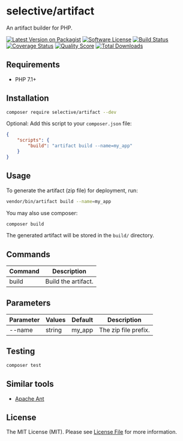 # selective/artifact

An artifact builder for PHP.

[![Latest Version on Packagist](https://img.shields.io/github/release/selective-php/artifact.svg?style=flat-square)](https://packagist.org/packages/selective/artifact)
[![Software License](https://img.shields.io/badge/license-MIT-brightgreen.svg?style=flat-square)](LICENSE.md)
[![Build Status](https://img.shields.io/travis/selective-php/artifact/master.svg?style=flat-square)](https://travis-ci.org/selective-php/artifact)
[![Coverage Status](https://img.shields.io/scrutinizer/coverage/g/selective-php/artifact.svg?style=flat-square)](https://scrutinizer-ci.com/g/selective-php/artifact/code-structure)
[![Quality Score](https://img.shields.io/scrutinizer/quality/g/selective-php/artifact.svg?style=flat-square)](https://scrutinizer-ci.com/g/selective-php/artifact/?branch=master)
[![Total Downloads](https://img.shields.io/packagist/dt/selective/artifact.svg?style=flat-square)](https://packagist.org/packages/selective/artifact/stats)


## Requirements

* PHP 7.1+

## Installation

```bash
composer require selective/artifact --dev
```

Optional: Add this script to your `composer.json` file:

```json
{
    "scripts": {
        "build": "artifact build --name=my_app"
    }
}
```

## Usage

To generate the artifact (zip file) for deployment, run:

```bash
vendor/bin/artifact build --name=my_app
```

You may also use composer:

```bash
composer build
```

The generated artifact will be stored in the `build/` directory.

## Commands

Command | Description
--- | ---
build | Build the artifact.

## Parameters

Parameter | Values | Default | Description
--- | --- | --- | ---
--name | string | my_app | The zip file prefix.

## Testing

```bash
composer test
```

## Similar tools

* [Apache Ant](https://ant.apache.org/)

## License

The MIT License (MIT). Please see [License File](LICENSE) for more information.
